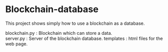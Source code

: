 # Blockchain-database
This project shows simply how to use a blockchain as a database.<br>


blockchain.py : Blockchain which can store a data.<br>
server.py : Server of the blockchain database.
templates : html files for the web page.
